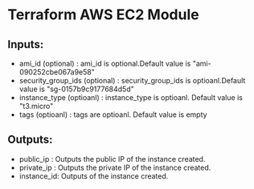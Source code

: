 # Terraform AWS EC2 Module

## Inputs:

* ami_id (optional) : ami_id is optional.Default value is "ami-090252cbe067a9e58"
* security_group_ids (optional) : security_group_ids is optioanl.Default value is "sg-0157b9c9177684d5d"    
* instance_type (optioanl) : instance_type is optioanl. Default value is "t3.micro"
* tags (optioanl) : tags are optioanl. Default value is empty

## Outputs:
* public_ip : Outputs the public IP of the instance created.
* private_ip : Outputs the private IP of the instance created.
* instance_id: Outputs of the instance created.

